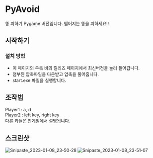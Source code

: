# PyAvoid
똥 피하기 Pygame 버전입니다. 떨어지는 똥을 피하세요!!

## 시작하기
### 설치  방법
* 이 페이지의 우측 바의 릴리즈 페이지에서 최신버전을 눌러 들어갑니다.
* 첨부된 압축파일을 다운받고 압축을 풀어줍니다.
* start.exe 파일을 실행합니다.

## 조작법
Player1 : a, d  
Player2 : left key, right key  
다른 키들은 인게임에서 설명됩니다.

## 스크린샷
![Snipaste_2023-01-08_23-50-28](https://user-images.githubusercontent.com/72603240/211202926-25d7a5e6-a9df-4568-b8bf-ed53ed4c98fb.png)
![Snipaste_2023-01-08_23-51-07](https://user-images.githubusercontent.com/72603240/211202940-c5232a7b-4b39-4c65-aa44-2b6e1a2c9692.png)